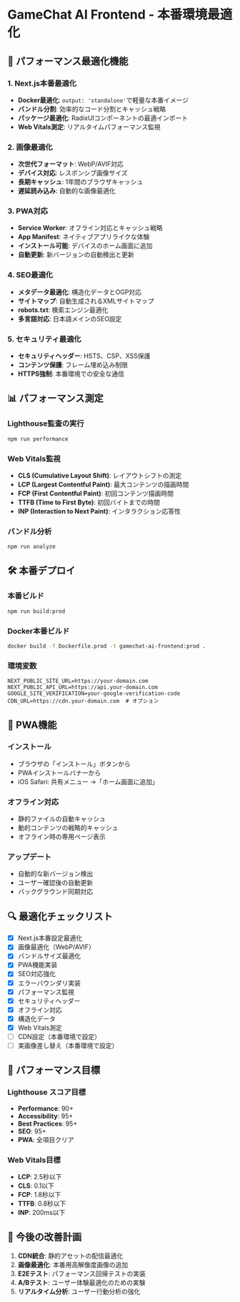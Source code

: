 # GameChat AI Frontend - 本番環境最適化

## 🚀 パフォーマンス最適化機能

### 1. Next.js本番最適化
- **Docker最適化**: `output: 'standalone'`で軽量な本番イメージ
- **バンドル分割**: 効率的なコード分割とキャッシュ戦略
- **パッケージ最適化**: RadixUIコンポーネントの最適インポート
- **Web Vitals測定**: リアルタイムパフォーマンス監視

### 2. 画像最適化
- **次世代フォーマット**: WebP/AVIF対応
- **デバイス対応**: レスポンシブ画像サイズ
- **長期キャッシュ**: 1年間のブラウザキャッシュ
- **遅延読み込み**: 自動的な画像最適化

### 3. PWA対応
- **Service Worker**: オフライン対応とキャッシュ戦略
- **App Manifest**: ネイティブアプリライクな体験
- **インストール可能**: デバイスのホーム画面に追加
- **自動更新**: 新バージョンの自動検出と更新

### 4. SEO最適化
- **メタデータ最適化**: 構造化データとOGP対応
- **サイトマップ**: 自動生成されるXMLサイトマップ
- **robots.txt**: 検索エンジン最適化
- **多言語対応**: 日本語メインのSEO設定

### 5. セキュリティ最適化
- **セキュリティヘッダー**: HSTS、CSP、XSS保護
- **コンテンツ保護**: フレーム埋め込み制限
- **HTTPS強制**: 本番環境での安全な通信

## 📊 パフォーマンス測定

### Lighthouse監査の実行
```bash
npm run performance
```

### Web Vitals監視
- **CLS (Cumulative Layout Shift)**: レイアウトシフトの測定
- **LCP (Largest Contentful Paint)**: 最大コンテンツの描画時間
- **FCP (First Contentful Paint)**: 初回コンテンツ描画時間
- **TTFB (Time to First Byte)**: 初回バイトまでの時間
- **INP (Interaction to Next Paint)**: インタラクション応答性

### バンドル分析
```bash
npm run analyze
```

## 🛠 本番デプロイ

### 本番ビルド
```bash
npm run build:prod
```

### Docker本番ビルド
```bash
docker build -f Dockerfile.prod -t gamechat-ai-frontend:prod .
```

### 環境変数
```env
NEXT_PUBLIC_SITE_URL=https://your-domain.com
NEXT_PUBLIC_API_URL=https://api.your-domain.com
GOOGLE_SITE_VERIFICATION=your-google-verification-code
CDN_URL=https://cdn.your-domain.com  # オプション
```

## 📱 PWA機能

### インストール
- ブラウザの「インストール」ボタンから
- PWAインストールバナーから
- iOS Safari: 共有メニュー →「ホーム画面に追加」

### オフライン対応
- 静的ファイルの自動キャッシュ
- 動的コンテンツの戦略的キャッシュ
- オフライン時の専用ページ表示

### アップデート
- 自動的な新バージョン検出
- ユーザー確認後の自動更新
- バックグラウンド同期対応

## 🔍 最適化チェックリスト

- [x] Next.js本番設定最適化
- [x] 画像最適化（WebP/AVIF）
- [x] バンドルサイズ最適化
- [x] PWA機能実装
- [x] SEO対応強化
- [x] エラーバウンダリ実装
- [x] パフォーマンス監視
- [x] セキュリティヘッダー
- [x] オフライン対応
- [x] 構造化データ
- [x] Web Vitals測定
- [ ] CDN設定（本番環境で設定）
- [ ] 実画像差し替え（本番環境で設定）

## 🎯 パフォーマンス目標

### Lighthouse スコア目標
- **Performance**: 90+
- **Accessibility**: 95+
- **Best Practices**: 95+
- **SEO**: 95+
- **PWA**: 全項目クリア

### Web Vitals目標
- **LCP**: 2.5秒以下
- **CLS**: 0.1以下
- **FCP**: 1.8秒以下
- **TTFB**: 0.8秒以下
- **INP**: 200ms以下

## 🚀 今後の改善計画

1. **CDN統合**: 静的アセットの配信最適化
2. **画像最適化**: 本番用高解像度画像の追加
3. **E2Eテスト**: パフォーマンス回帰テストの実装
4. **A/Bテスト**: ユーザー体験最適化のための実験
5. **リアルタイム分析**: ユーザー行動分析の強化

